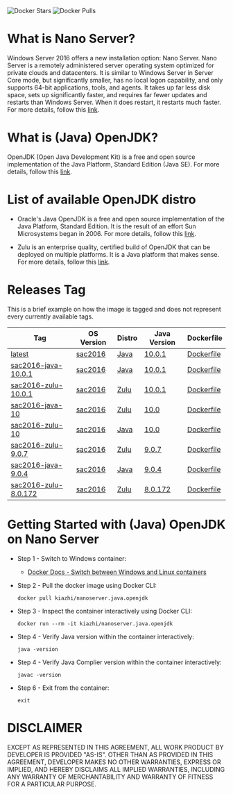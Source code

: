 <!-- Docker Hub Stars and Pulls Counter -->
![Docker Stars](https://img.shields.io/docker/stars/kiazhi/nanoserver.java.openjdk.svg) ![Docker Pulls](https://img.shields.io/docker/pulls/kiazhi/nanoserver.java.openjdk.svg)
<!-- Docker Hub Stars and Pulls Counter -->

# What is Nano Server?

Windows Server 2016 offers a new installation option: Nano Server. Nano Server is a remotely administered server operating system optimized for private clouds and datacenters. It is similar to Windows Server in Server Core mode, but significantly smaller, has no local logon capability, and only supports 64-bit applications, tools, and agents. It takes up far less disk space, sets up significantly faster, and requires far fewer updates and restarts than Windows Server. When it does restart, it restarts much faster. For more details, follow this [link](https://docs.microsoft.com/en-us/windows-server/get-started/getting-started-with-nano-server).

# What is (Java) OpenJDK?

OpenJDK (Open Java Development Kit) is a free and open source implementation of the Java Platform, Standard Edition (Java SE). For more details, follow this [link](http://openjdk.java.net/).

# List of available OpenJDK distro

- Oracle's Java OpenJDK is a free and open source implementation of the Java Platform, Standard Edition. It is the result of an effort Sun Microsystems began in 2006. For more details, follow this [link](http://openjdk.java.net/faq/).

- Zulu is an enterprise quality, certified build of OpenJDK that can be deployed on multiple platforms. It is a Java platform that makes sense. For more details, follow this [link](https://www.azul.com/products/zulu-and-zulu-enterprise/).

# Releases Tag

This is a brief example on how the image is tagged and does not represent every currently available tags.

| Tag | OS Version | Distro | Java Version | Dockerfile |
| -- | -- | -- | -- | -- |
| [latest](https://hub.docker.com/r/kiazhi/nanoserver.java.openjdk/tags/) | [sac2016](https://hub.docker.com/r/microsoft/nanoserver/) | [Java](http://jdk.java.net/10/) | [10.0.1](http://jdk.java.net/10/) | [Dockerfile](https://github.com/kiazhi/Windows-Containers/tree/master/dockerfiles/nanoserver/java/openjdk/sac2016-java-10.0.1/Dockerfile) |
| [sac2016-java-10.0.1](https://hub.docker.com/r/kiazhi/nanoserver.java.openjdk/tags/) | [sac2016](https://hub.docker.com/r/microsoft/nanoserver/) | [Java](http://jdk.java.net/10/) | [10.0.1](http://jdk.java.net/10/) | [Dockerfile](https://github.com/kiazhi/Windows-Containers/tree/master/dockerfiles/nanoserver/java/openjdk/sac2016-java-10.0.1/Dockerfile) |
| [sac2016-zulu-10.0.1](https://hub.docker.com/r/kiazhi/nanoserver.java.openjdk/tags/) | [sac2016](https://hub.docker.com/r/microsoft/nanoserver/) | [Zulu](https://www.azul.com/products/zulu-and-zulu-enterprise/) | [10.0.1](https://www.azul.com/downloads/zulu/zulu-windows/) | [Dockerfile](https://github.com/kiazhi/Windows-Containers/tree/master/dockerfiles/nanoserver/java/openjdk/sac2016-zulu-10.0.1/Dockerfile) |
| [sac2016-java-10](https://hub.docker.com/r/kiazhi/nanoserver.java.openjdk/tags/) | [sac2016](https://hub.docker.com/r/microsoft/nanoserver/) | [Zulu](https://www.azul.com/products/zulu-and-zulu-enterprise/) | [10.0](http://jdk.java.net/archive/) | [Dockerfile](https://github.com/kiazhi/Windows-Containers/tree/master/dockerfiles/nanoserver/java/openjdk/sac2016-java-10/Dockerfile) |
| [sac2016-zulu-10](https://hub.docker.com/r/kiazhi/nanoserver.java.openjdk/tags/) | [sac2016](https://hub.docker.com/r/microsoft/nanoserver/) | [Java](http://jdk.java.net/10/) | [10.0](https://www.azul.com/downloads/zulu/zulu-windows/) | [Dockerfile](https://github.com/kiazhi/Windows-Containers/tree/master/dockerfiles/nanoserver/java/openjdk/sac2016-zulu-10/Dockerfile) |
| [sac2016-zulu-9.0.7](https://hub.docker.com/r/kiazhi/nanoserver.java.openjdk/tags/) | [sac2016](https://hub.docker.com/r/microsoft/nanoserver/) | [Zulu](https://www.azul.com/products/zulu-and-zulu-enterprise/) | [9.0.7](https://www.azul.com/downloads/zulu/zulu-windows/) | [Dockerfile](https://github.com/kiazhi/Windows-Containers/tree/master/dockerfiles/nanoserver/java/openjdk/sac2016-zulu-9.0.7/Dockerfile) |
| [sac2016-java-9.0.4](https://hub.docker.com/r/kiazhi/nanoserver.java.openjdk/tags/) | [sac2016](https://hub.docker.com/r/microsoft/nanoserver/) | [Java](http://jdk.java.net/9/) | [9.0.4](http://jdk.java.net/archive/) | [Dockerfile](https://github.com/kiazhi/Windows-Containers/tree/master/dockerfiles/nanoserver/java/openjdk/sac2016-java-9.0.4/Dockerfile) |
| [sac2016-zulu-8.0.172](https://hub.docker.com/r/kiazhi/nanoserver.java.openjdk/tags/) | [sac2016](https://hub.docker.com/r/microsoft/nanoserver/) | [Zulu](https://www.azul.com/products/zulu-and-zulu-enterprise/) | [8.0.172](https://www.azul.com/downloads/zulu/zulu-windows/) | [Dockerfile](https://github.com/kiazhi/Windows-Containers/tree/master/dockerfiles/nanoserver/java/openjdk/sac2016-zulu-8.0.172/Dockerfile) |

# Getting Started with (Java) OpenJDK on Nano Server

- Step 1 - Switch to Windows container:
    - [Docker Docs - Switch between Windows and Linux containers](https://docs.docker.com/docker-for-windows/#switch-between-windows-and-linux-containers)


- Step 2 - Pull the docker image using Docker CLI:

    ```shell
    docker pull kiazhi/nanoserver.java.openjdk
    ```


- Step 3 - Inspect the container interactively using Docker CLI:

    ```shell
    docker run --rm -it kiazhi/nanoserver.java.openjdk
    ```


- Step 4 - Verify Java version within the container interactively:

    ```shell
    java -version
    ```


- Step 4 - Verify Java Complier version within the container interactively:

    ```shell
    javac -version
    ```


- Step 6 - Exit from the container:

    ```shell
    exit
    ```


# DISCLAIMER

EXCEPT AS REPRESENTED IN THIS AGREEMENT, ALL WORK PRODUCT BY DEVELOPER IS PROVIDED "AS-IS". OTHER THAN AS PROVIDED IN THIS AGREEMENT, DEVELOPER MAKES NO OTHER WARRANTIES, EXPRESS OR IMPLIED, AND HEREBY DISCLAIMS ALL IMPLIED WARRANTIES, INCLUDING ANY WARRANTY OF MERCHANTABILITY AND WARRANTY OF FITNESS FOR A PARTICULAR PURPOSE.
